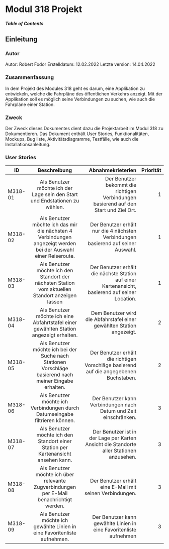 # Modul 318 Projekt


##### Table of Contents


## Einleitung

<a name="autor"/>

### Autor

Autor: Robert Fodor
Erstelldatum: 12.02.2022
Letzte version: 14.04.2022

<a name="zussamenfassung"/>

### Zusammenfassung

In dem Projekt des Modules 318 geht es darum, eine Applikation zu entwickeln, welche die Fahrpläne des öffentlichen Verkehrs anzeigt. Mit der Applikation soll es möglich seine Verbindungen zu suchen, wie auch die Fahrpläne einer Station.

<a name="zweck"/>

### Zweck

Der Zweck dieses Dokumentes dient dazu die Projektarbeit im Modul 318 zu Dokumentieren. Das Dokument enthält User Stories, Funktionalitäten, Mockups, Bug liste, Aktivitätsdiagramme, Testfälle, wie auch die Installationsanleitung.

### User Stories

| ID   | Beschreibung  | Abnahmekrieterien| Priorität |
| -----|:-------------:| -----:|-----:|
| M318-01 | Als Benutzer möchte ich der Lage sein den Start und Endstationen zu wählen.| Der Benutzer bekommt die richtigen Verbindungen basierend auf den Start und Ziel Ort. | 1 |
| M318-02 | Als Benutzer möchte ich das mir die nächsten 4 Verbindungen angezeigt werden bei der Auswahl einer Reiseroute. | Der Benutzer erhält nur die 4 nächsten Verbindungen basierend auf seiner Auswahl. | 1 |
| M318-03 | Als Benutzer möchte ich den Standort der nächsten Station vom aktuellen Standort anzeigen lassen | Der Benutzer erhält die nächste Station auf einer Kartenansicht, basierend auf seiner Location. | 1 |
| M318-04 | Als Benutzer möchte ich eine Abfahrtstafel einer gewählten Station angezeigt erhalten. | Dem Benutzer wird die Abfahrstafel einer gewählten Station angezeigt. | 2 |
| M318-05 | Als Benutzer möchte ich bei der Suche nach Stationen Vorschläge basierend nach meiner Eingabe erhalten. | Der Benutzer erhält die richtigen Vorschläge basierend auf die angegebenen Buchstaben. | 2 |
| M318-06 | Als Benutzer möchte ich Verbindungen durch Datumseingabe filtrieren können. | Der Benutzer kann Verbindungen nach Datum und Zeit einschränken. | 3 |
| M318-07 | Als Benutzer möchte ich den Standort einer Station per Kartenansicht ansehen kann. | Der Benutzer ist in der Lage per Karten Ansicht die Standorte aller Stationen anzusehen. | 3 |
| M318-08 | Als Benutzer möchte ich über relevante Zugverbindungen per E-Mail benachrichtigt werden. | Der Benutzer erhält eine E-Mail mit seinen Verbindungen. | 3 |
| M318-09 | Als Benutzer möchte ich gewählte Linien in eine Favoritenliste aufnehmen. | Der Benutzer kann gewählte Linien in eine Favoritenliste aufnehmen | 3 |

